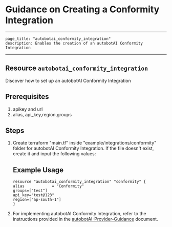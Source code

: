# Guidance on Creating a Conformity Integration

---
    page_title: "autobotai_conformity_integration"
    description: Enables the creation of an autobotAI Conformity Integration
---

## Resource `autobotai_conformity_integration`
Discover how to set up an autobotAI Conformity Integration


## Prerequisites
1. apikey and url
2. alias, api_key,region,groups

## Steps 
1. Create terraform "main.tf" inside "example/integrations/conformity" folder for autobotAI Conformity Integration. If the file doesn't exist, create it and input the following values:
    ## Example Usage 
    ```
    resource "autobotai_conformity_integration" "conformity" {
    alias            = "Conformity"
    groups=["test"]
    api_key="test@123"
    region=["ap-south-1"]
    }
    ```
2. For implementing autobotAI Conformity Integration, refer to the instructions provided in the [autobotAI-Provider-Guidance](provider_guidance.md) document.
